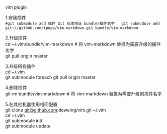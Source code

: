 vim plugin

1.安装插件  
  `#git submodule add 插件 Git 仓库地址 bundle/插件名字  
  git submodule add git://github.com/tpope/vim-markdown.git bundle/vim-markdown`    

2.升级插件  
  cd ~/.vim/bundle/vim-markdown # 将 vim-markdown 替换为需要升级的插件名字  
  git pull origin master  

3.升级所有插件  
  cd ~/.vim  
  git submodule foreach git pull origin master   

4.删除插件  
  git rm bundle/vim-markdown # 将 vim-markdown 替换为需要升级的插件名字  

5.在其他机器使用相同配置  
  git clone git@github.com:deweing/vim.git ~/.vim   
  cd ~/.vim   
  git submodule init  
  git submodule update  
 

